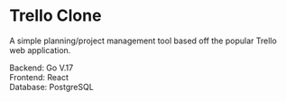 # Trello Clone

A simple planning/project management tool based off the popular Trello web application.

Backend: Go V.17 <br>
Frontend: React <br>
Database: PostgreSQL <br>
